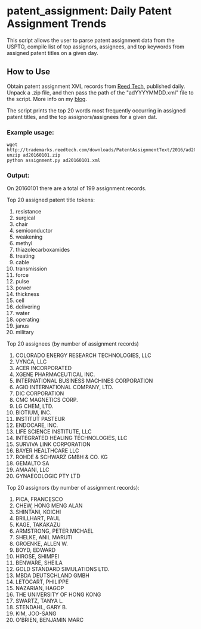 # patent_assignment: Daily Patent Assignment Trends

This script allows the user to parse patent assignment data from the USPTO, compile list of top assignors, assignees, and top keywords from assigned patent titles on a given day.

## How to Use

Obtain patent assignment XML records from [Reed Tech](http://trademarks.reedtech.com/assignment.php), published daily. Unpack a .zip file, and then pass the path of the "adYYYYMMDD.xml" file to the script. More info on my [blog](http://danielporter.ca/blog/?p=43).

The script prints the top 20 words most frequently occurring in assigned patent titles, and the top assignors/assignees for a given dat.

### Example usage: 
```
wget http://trademarks.reedtech.com/downloads/PatentAssignmentText/2016/ad20160101.zip
unzip ad20160101.zip
python assignment.py ad20160101.xml
```


### Output:
On 20160101 there are a total of 199 assignment records.


Top 20 assigned patent title tokens:
1. resistance
2. surgical
3. chair
4. semiconductor
5. weakening
6. methyl
7. thiazolecarboxamides
8. treating
9. cable
10. transmission
11. force
12. pulse
13. power
14. thickness
15. cell
16. delivering
17. water
18. operating
19. janus
20. military


Top 20 assignees (by number of assignment records)
1. COLORADO ENERGY RESEARCH TECHNOLOGIES, LLC
2. VYNCA, LLC
3. ACER INCORPORATED
4. XGENE PHARMACEUTICAL INC.
5. INTERNATIONAL BUSINESS MACHINES CORPORATION
6. AGIO INTERNATIONAL COMPANY, LTD.
7. DIC CORPORATION
8. CMC MAGNETICS CORP.
9. LG CHEM, LTD.
10. BIOTIUM, INC.
11. INSTITUT PASTEUR
12. ENDOCARE, INC.
13. LIFE SCIENCE INSTITUTE, LLC
14. INTEGRATED HEALING TECHNOLOGIES, LLC
15. SURVIVA LINK CORPORATION
16. BAYER HEALTHCARE LLC
17. ROHDE & SCHWARZ GMBH & CO. KG
18. GEMALTO SA
19. AMAANI, LLC
20. GYNAECOLOGIC PTY LTD


Top 20 assignors (by number of assignment records):
1. PICA, FRANCESCO
2. CHEW, HONG MENG ALAN
3. SHINTANI, KOICHI
4. BRILLHART, PAUL
5. KAGE, TAKAKAZU
6. ARMSTRONG, PETER MICHAEL
7. SHELKE, ANIL MARUTI
8. GROENKE, ALLEN W.
9. BOYD, EDWARD
10. HIROSE, SHIMPEI
11. BENWARE, SHEILA
12. GOLD STANDARD SIMULATIONS LTD.
13. MBDA DEUTSCHLAND GMBH
14. LETOCART, PHILIPPE
15. NAZARIAN, HAGOP
16. THE UNIVERSITY OF HONG KONG
17. SWARTZ, TANYA L.
18. STENDAHL, GARY B.
19. KIM, JOO-SANG
20. O'BRIEN, BENJAMIN MARC